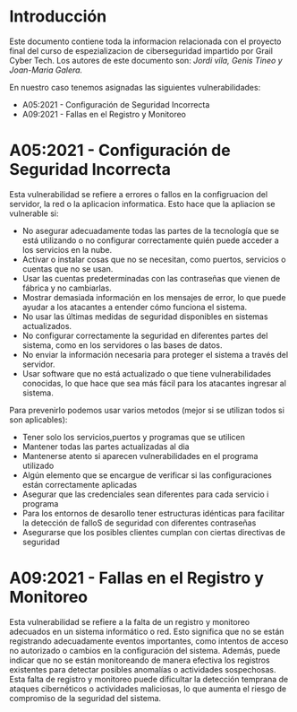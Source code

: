 # Introducción

Este documento contiene toda la informacion relacionada con el proyecto final del curso de espezializacion de ciberseguridad impartido por Grail Cyber Tech. Los autores de este documento son: *Jordi vila, Genis Tineo y Joan-Maria Galera.*

En nuestro caso tenemos asignadas las siguientes vulnerabilidades:

 - A05:2021 - Configuración de Seguridad Incorrecta
 - A09:2021 - Fallas en el Registro y Monitoreo

# A05:2021 - Configuración de Seguridad Incorrecta

 Esta vulnerabilidad se refiere a errores o fallos en la configruacion del servidor, la red o la aplicacion informatica. Esto hace que la apliacion se vulnerable si:

- No asegurar adecuadamente todas las partes de la tecnología que se está utilizando o no configurar correctamente quién puede acceder a los servicios en la nube.
- Activar o instalar cosas que no se necesitan, como puertos, servicios o cuentas que no se usan.
- Usar las cuentas predeterminadas con las contraseñas que vienen de fábrica y no cambiarlas.
- Mostrar demasiada información en los mensajes de error, lo que puede ayudar a los atacantes a entender cómo funciona el sistema.
- No usar las últimas medidas de seguridad disponibles en sistemas actualizados.
- No configurar correctamente la seguridad en diferentes partes del sistema, como en los servidores o las bases de datos.
- No enviar la información necesaria para proteger el sistema a través del servidor.
- Usar software que no está actualizado o que tiene vulnerabilidades conocidas, lo que hace que sea más fácil para los atacantes ingresar al sistema.
  
Para  prevenirlo podemos usar varios metodos (mejor si se utilizan todos si son aplicables):
- Tener solo los servicios,puertos y programas que se utilicen
- Mantener todas las partes actualizadas al dia
- Mantenerse atento si aparecen vulnerabilidades en el programa utilizado
- Algún elemento que se encargue de verificar si las configuraciones están correctamente aplicadas
- Asegurar que las credenciales sean diferentes para cada servicio i programa
- Para los entornos de desarollo tener estructuras idénticas  para facilitar la detección de falloS de seguridad con diferentes contraseñas
- Asegurarse que los posibles clientes cumplan con ciertas directivas de seguridad


# A09:2021 - Fallas en el Registro y Monitoreo

Esta vulnerabilidad se refiere a la falta de un registro y monitoreo adecuados en un sistema informático o red. Esto significa que no se están registrando adecuadamente eventos importantes, como intentos de acceso no autorizado o cambios en la configuración del sistema. Además, puede indicar que no se están monitoreando de manera efectiva los registros existentes para detectar posibles anomalías o actividades sospechosas. Esta falta de registro y monitoreo puede dificultar la detección temprana de ataques cibernéticos o actividades maliciosas, lo que aumenta el riesgo de compromiso de la seguridad del sistema.
